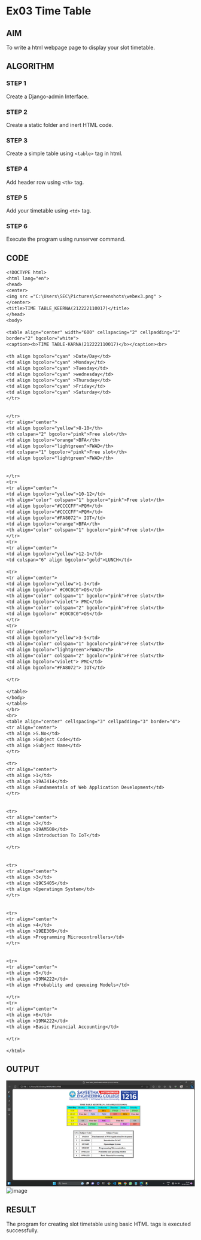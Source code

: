 # Ex03 Time Table

## AIM
To write a html webpage page to display your slot timetable.

## ALGORITHM
### STEP 1
Create a Django-admin Interface.

### STEP 2
Create a static folder and inert HTML code.

### STEP 3
Create a simple table using ```<table>``` tag in html.

### STEP 4
Add header row using ```<th>``` tag.

### STEP 5
Add your timetable using ```<td>``` tag.

### STEP 6
Execute the program using runserver command.

## CODE

```
<!DOCTYPE html>
<html lang="en">
<head>
<center>
<img src ="C:\Users\SEC\Pictures\Screenshots\webex3.png" >
</center>
<title>TIME TABLE_KEERNA(212222110017)</title>
</head>
<body>

<table align="center" width="600" cellspacing="2" cellpadding="2" border="2" bgcolor="white">
<caption><b>TIME TABLE-KARNA(212222110017)</b></caption><br>

<th align bgcolor="cyan" >Date/Day</td>
<td align bgcolor="cyan" >Monday</td>
<td align bgcolor="cyan" >Tuesday</td>
<td align bgcolor="cyan" >wednesday</td>
<td align bgcolor="cyan" >Thursday</td>
<td align bgcolor="cyan" >Friday</td>
<td align bgcolor="cyan" >Saturday</td>
</tr>


</tr>
<tr align="center">
<td align bgcolor="yellow">8-10</th>  
<th colspan="2" bgcolor="pink">Free slot</th>    
<td align bgcolor="orange">BFA</th>
<td align bgcolor="lightgreen">FWAD</th>
<td colspan="1" bgcolor="pink">Free slot</th>    
<td align bgcolor="lightgreen">FWAD</th>


</tr>
<tr>
<tr align="center">
<td align bgcolor="yellow">10-12</td>
<th align="color" colspan="1" bgcolor="pink">Free slot</th>  
<td align bgcolor="#CCCCFF">PQM</td>
<td align bgcolor="#CCCCFF">PQM</td>
<td align bgcolor="#FA8072"> IOT</td>
<td align bgcolor="orange">BFA</th>
<th align="color" colspan="1" bgcolor="pink">Free slot</th>  
</tr>
<tr>
<tr align="center">
<td align bgcolor="yellow">12-1</td>
<td colspan="6" align bgcolor="gold">LUNCH</td>

<tr>
<tr align="center">
<td align bgcolor="yellow">1-3</td>
<td align bgcolor="	#C0C0C0">OS</td>
<th align="color" colspan="1" bgcolor="pink">Free slot</th>  
<td align bgcolor="violet"> PMC</td>
<th align="color" colspan="2" bgcolor="pink">Free slot</th>  
<td align bgcolor="	#C0C0C0">OS</td>
</tr>
<tr>
<tr align="center">
<td align bgcolor="yellow">3-5</td>
<th align="color" colspan="1" bgcolor="pink">Free slot</th>  
<td align bgcolor="lightgreen">FWAD</th>
<th align="color" colspan="2" bgcolor="pink">Free slot</th>  
<td align bgcolor="violet"> PMC</td>
<td align bgcolor="#FA8072"> IOT</td>

</tr>

</table>
</body>
</table>
</br>
<br>
<table align="center" cellspacing="3" cellpadding="3" border="4">
<tr align="center">
<th align >S.No</td>
<th align >Subject Code</td>
<th align >Subject Name</td>
</tr>

<tr>
<tr align="center">
<th align >1</td>
<th align >19AI414</td>
<th align >Fundamentals of Web Application Development</td>
</tr>


<tr>
<tr align="center">
<th align >2</td>
<th align >19AM508</td>
<th align >Introduction To IoT</td>

</tr>


<tr>
<tr align="center">
<th align >3</td>
<th align >19CS405</td>
<th align >Operatingm System</td>
</tr>


<tr>
<tr align="center">
<th align >4</td>
<th align >19EE309</td>
<th align >Programming Microcontrollers</td>
</tr>


<tr>
<tr align="center">
<th align >5</td>
<th align >19MA222</td>
<th align >Probablity and queueing Models</td>

</tr>
<tr>
<tr align="center">
<th align >6</td>
<th align >19MA222</td>
<th align >Basic Financial Accounting</td>

</tr>

</html>
```
## OUTPUT
![Output](<Screenshot (2).png>)
![image](https://github.com/karnashankar/slot/assets/121109150/7cdf74ad-fff1-4e2b-9d0d-4d18cd2d0052)

## RESULT
The program for creating slot timetable using basic HTML tags is executed successfully.
